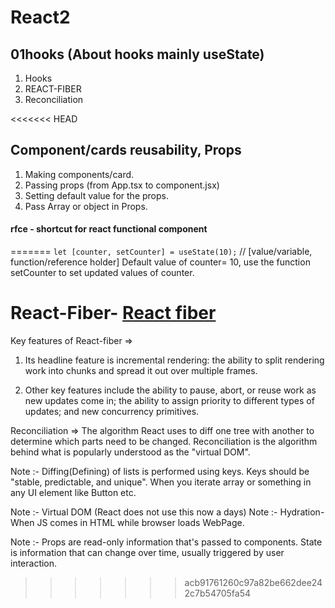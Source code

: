 # React2

## 01hooks (About hooks mainly useState)
1. Hooks
2. REACT-FIBER
3. Reconciliation 

<<<<<<< HEAD
## Component/cards reusability, Props
1. Making components/card.
2. Passing props (from App.tsx to component.jsx)
3. Setting default value for the props.
4. Pass Array or object in Props.

#### rfce - shortcut for react functional component
=======
`let [counter, setCounter] = useState(10);`  // [value/variable, function/reference holder]
Default value of counter= 10, use the function setCounter to set updated values of counter.


# React-Fiber- <a href="https://github.com/acdlite/react-fiber-architecture" target="_blank"> React fiber</a>

Key features of React-fiber => 
1. Its headline feature is incremental rendering: the ability to split rendering work into chunks and spread it out over multiple frames.

2. Other key features include the ability to pause, abort, or reuse work as new updates come in; the ability to assign priority to different types of updates; and new concurrency primitives.



Reconciliation => The algorithm React uses to diff one tree with another to determine which parts need to be changed.
Reconciliation is the algorithm behind what is popularly understood as the "virtual DOM".

Note :- Diffing(Defining) of lists is performed using keys. Keys should be "stable, predictable, and unique". When you iterate array or something in any UI element like Button etc.   



Note :- Virtual DOM (React does not use this now a days)
Note :- Hydration- When JS comes in HTML while browser loads WebPage.

Note :- Props are read-only information that's passed to components. State is information that can change over time, usually triggered by user interaction.
>>>>>>> acb91761260c97a82be662dee242c7b54705fa54
